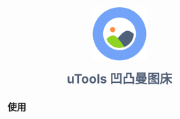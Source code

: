 <div style="display: flex; justify-content: center; align-items: center; flex-direction: column; gap: 20px; font-size: 28px; font-weight: bold; color: #536178;">
  <img src="./public/logo.png" style="width: 120px"/>

  <div>
    uTools 凹凸曼图床
  </div>
</div>

## 使用